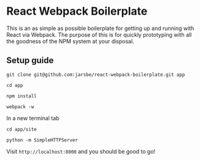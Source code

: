 # React Webpack Boilerplate

This is an as simple as possible boilerplate for getting up and running with React via Webpack. The purpose of this is for quickly prototyping with all the goodness of the NPM system at your disposal.

## Setup guide

`git clone git@github.com:jarsbe/react-webpack-boilerplate.git app`

`cd app`

`npm install`

`webpack -w`

In a new terminal tab

`cd app/site`

`python -m SimpleHTTPServer`

Visit `http://localhost:8000` and you should be good to go!
